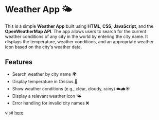 # Weather App 🌤️

This is a simple **Weather App** built using **HTML**, **CSS**, **JavaScript**, and the **OpenWeatherMap API**. The app allows users to search for the current weather conditions of any city in the world by entering the city name. It displays the temperature, weather conditions, and an appropriate weather icon based on the city's weather data.

## Features

- Search weather by city name 🌍
- Display temperature in Celsius 🌡️
- Show weather conditions (e.g., clear, cloudy, rainy) ☁️🌧️☀️
- Display a relevant weather icon 🌤️
- Error handling for invalid city names ❌

visit [here](https://shubd-dev.github.io/weather_app.github.io/)